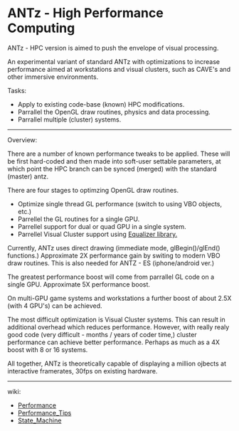 ANTz - High Performance Computing
====
ANTz - HPC version is aimed to push the envelope of visual processing.

An experimental variant of standard ANTz with optimizations to increase performance aimed at workstations and visual clusters, such as CAVE's and other immersive environments.

Tasks:
- Apply to existing code-base (known) HPC modifications.
- Parrallel the OpenGL draw routines, physics and data processing.
- Parrallel multiple (cluster) systems.

---
Overview:

There are a number of known performance tweaks to be applied. These will be first hard-coded and then made into soft-user settable parameters, at which point the HPC branch can be synced (merged) with the standard (master) antz.

There are four stages to optimzing OpenGL draw routines.
- Optimize single thread GL performance (switch to using VBO objects, etc.)
- Parrellel the GL routines for a single GPU.
- Parrellel support for dual or quad GPU in a single system.
- Parrellel Visual Cluster support using [Equalizer library.](http://equalizergraphics.com)

Currently, ANTz uses direct drawing (immediate mode, glBegin()/glEnd() functions.) Approximate 2X performance gain by switing to modern VBO draw routines. This is also needed for ANTZ - ES (iphone/android ver.)

The greatest performance boost will come from parrallel GL code on a single GPU. Approximate 5X performance boost.

On multi-GPU game systems and workstations a further boost of about 2.5X (with 4 GPU's) can be achieved.

The most difficult optimization is Visual Cluster systems. This can result in additional overhead which reduces performance. However, with really realy good code (very difficult - months / years of coder time,) cluster performance can achieve better performance. Perhaps as much as a 4X boost with 8 or 16 systems.

All together, ANTz is theoretically capable of displaying a million ojbects at interactive framerates, 30fps on existing hardware.

---
wiki:

- [Performance](https://sf.net/p/openantz/wiki/Performance/)
- [Performance_Tips](https://sf.net/p/openantz/wiki/Performance_Tips/)
- [State_Machine](https://sf.net/p/openantz/wiki/State_Machine/)

